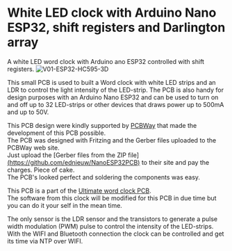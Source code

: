 # White LED clock with Arduino Nano ESP32, shift registers and Darlington array

A white LED word clock with Arduino ano ESP32 controlled with shift registers.
![V01-ESP32-HC595-3D](https://github.com/user-attachments/assets/c93c6547-6e5b-41f7-8211-471cd1d284f9)

This small PCB is used to built a Word clock with white LED strips and an LDR to control the light intensity of the LED-strip.
The PCB is also handy for design purposes with an Arduino Nano ESP32 and can be used to turn on and off up to 32 LED-strips or other devices that draws power up to 500mA and up to 50V.

This PCB design were kindly supported by [PCBWay](https://www.pcbway.com) that made the development of this PCB possible.<br>
The PCB was designed with Fritzing and the Gerber files uploaded to  the PCBWay web site.<br>
Just upload the [Gerber files from the ZIP file][(https://github.com/ednieuw/NanoESP32PCB)](https://github.com/ednieuw/ESP32ShiftregisterBWclock/blob/main/HC595ESP32V01.ZIP) to their site and pay the charges. Piece of cake.<br>
The PCB's looked perfect and soldering the components was easy.

This PCB is a part of the [Ultimate word clock PCB](https://github.com/ednieuw/NanoESP32-BW-RGBW-clock).<br>
The software from this clock will be modified for this PCB in due time but you can do it your self in the mean time.

The only sensor is the LDR sensor and the transistors to generate a pulse width modulation (PWM) pulse to control the intensity of the LED-strips.<br>
With the WIFI and Bluetooth connection the clock can be controlled and get its time via NTP over WIFI.


